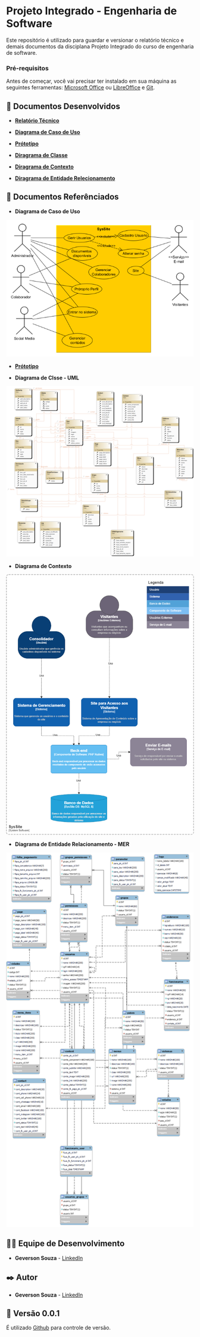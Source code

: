 # Projeto Integrado - Engenharia de Software
Este repositório é utilizado para guardar e versionar o relatório técnico e demais documentos da disciplana Projeto Integrado do curso de engenharia de software.

### Pré-requisitos

Antes de começar, você vai precisar ter instalado em sua máquina as seguintes ferramentas:
[Microsoft Office](https://www.microsoft.com/pt-br/microsoft-365) ou [LibreOffice](https://www.libreoffice.org/)  e [Git](https://git-scm.com). 

## 🎲 Documentos Desenvolvidos

* **[Relatório Técnico](https://github.com/srgeverson/projeto-integrado/blob/main/RT_ProjetoIntegrado.docx)**

* **[Diagrama de Caso de Uso](https://github.com/srgeverson/projeto-integrado/blob/main/docs/Diagrama_Caso_De_Uso.png)**

* **[Prótotipo](https://www.figma.com/proto/22CAEZAgZxVe2JAAs3sbap/SysSite?node-id=13-69&scaling=contain&page-id=13%3A68&starting-point-node-id=13%3A69)**

* **[Diragrama de Classe](https://github.com/srgeverson/projeto-integrado/blob/main/docs/SysSite_UML.png)**

* **[Diragrama de Contexto](https://github.com/srgeverson/projeto-integrado/blob/main/docs/SysSite_Diagrama_De_Contexto.png)**

* **[Diragrama de Entidade Relecionamento](https://github.com/srgeverson/projeto-integrado/blob/main/docs/SysSite_MER.png)**

## 📃 Documentos Referênciados

* **Diagrama de Caso de Uso**

<p align="center">
    <img src="./docs/Diagrama_Caso_De_Uso.png"/>
</p>

* **[Prótotipo](https://www.figma.com/proto/22CAEZAgZxVe2JAAs3sbap/SysSite?node-id=13-69&scaling=contain&page-id=13%3A68&starting-point-node-id=13%3A69)**

* **Diagrama de Clsse - UML**

<p align="center">
    <img src="./docs/SysSite_UML.png"/>
</p>

* **Diagrama de Contexto**

<p align="center">
    <img src="./docs/SysSite_Diagrama_De_Contexto.png"/>
</p>

* **Diagrama de Entidade Relacionamento - MER**

<p align="center">
    <img src="./docs/SysSite_MER.png"/>
</p>


## 👨‍💻 Equipe de Desenvolvimento

* **Geverson Souza** - [LinkedIn](https://www.linkedin.com/in/srgeverson/)
## ✒️ Autor

* **Geverson Souza** - [LinkedIn](https://www.linkedin.com/in/srgeverson/)

## 📌 Versão 0.0.1

É utilizado [Github](https://github.com/) para controle de versão.
